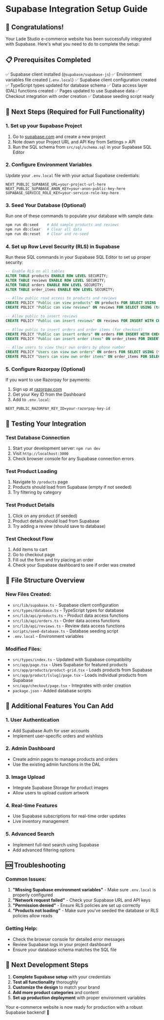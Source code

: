 # Supabase Integration Setup Guide

## 🎉 Congratulations! 
Your Lade Studio e-commerce website has been successfully integrated with Supabase. Here's what you need to do to complete the setup:

## 📋 Prerequisites Completed
✅ Supabase client installed (`@supabase/supabase-js`)
✅ Environment variables file created (`.env.local`)
✅ Supabase client configuration created
✅ TypeScript types updated for database schema
✅ Data access layer (DAL) functions created
✅ Pages updated to use Supabase data
✅ Checkout integration with order creation
✅ Database seeding script ready

## 🔧 Next Steps (Required for Full Functionality)

### 1. Set up your Supabase Project
1. Go to [supabase.com](https://supabase.com) and create a new project
2. Note down your Project URL and API Key from Settings > API
3. Run the SQL schema from `src/sql/schema.sql` in your Supabase SQL Editor

### 2. Configure Environment Variables
Update your `.env.local` file with your actual Supabase credentials:
```env
NEXT_PUBLIC_SUPABASE_URL=your-project-url-here
NEXT_PUBLIC_SUPABASE_ANON_KEY=your-anon-public-key-here
SUPABASE_SERVICE_ROLE_KEY=your-service-role-key-here
```

### 3. Seed Your Database (Optional)
Run one of these commands to populate your database with sample data:
```bash
npm run db:seed    # Add sample products and reviews
npm run db:clear   # Clear all data
npm run db:reset   # Clear and re-seed
```

### 4. Set up Row Level Security (RLS) in Supabase
Run these SQL commands in your Supabase SQL Editor to set up proper security:

```sql
-- Enable RLS on all tables
ALTER TABLE products ENABLE ROW LEVEL SECURITY;
ALTER TABLE reviews ENABLE ROW LEVEL SECURITY;
ALTER TABLE orders ENABLE ROW LEVEL SECURITY;
ALTER TABLE order_items ENABLE ROW LEVEL SECURITY;

-- Allow public read access to products and reviews
CREATE POLICY "Public can view products" ON products FOR SELECT USING (true);
CREATE POLICY "Public can view reviews" ON reviews FOR SELECT USING (true);

-- Allow public to insert reviews
CREATE POLICY "Public can insert reviews" ON reviews FOR INSERT WITH CHECK (true);

-- Allow public to insert orders and order items (for checkout)
CREATE POLICY "Public can insert orders" ON orders FOR INSERT WITH CHECK (true);
CREATE POLICY "Public can insert order items" ON order_items FOR INSERT WITH CHECK (true);

-- Allow users to view their own orders by phone number
CREATE POLICY "Users can view own orders" ON orders FOR SELECT USING (true);
CREATE POLICY "Users can view own order items" ON order_items FOR SELECT USING (true);
```

### 5. Configure Razorpay (Optional)
If you want to use Razorpay for payments:
1. Sign up at [razorpay.com](https://razorpay.com)
2. Get your Key ID from the Dashboard
3. Add to `.env.local`:
```env
NEXT_PUBLIC_RAZORPAY_KEY_ID=your-razorpay-key-id
```

## 🧪 Testing Your Integration

### Test Database Connection
1. Start your development server: `npm run dev`
2. Visit `http://localhost:3000`
3. Check browser console for any Supabase connection errors

### Test Product Loading
1. Navigate to `/products` page
2. Products should load from Supabase (empty if not seeded)
3. Try filtering by category

### Test Product Details
1. Click on any product (if seeded)
2. Product details should load from Supabase
3. Try adding a review (should save to database)

### Test Checkout Flow
1. Add items to cart
2. Go to checkout page
3. Fill out the form and try placing an order
4. Check your Supabase dashboard to see if order was created

## 📁 File Structure Overview

### New Files Created:
- `src/lib/supabase.ts` - Supabase client configuration
- `src/types/database.ts` - TypeScript types for database
- `src/lib/api/products.ts` - Product data access functions
- `src/lib/api/orders.ts` - Order data access functions
- `src/lib/api/reviews.ts` - Review data access functions
- `scripts/seed-database.ts` - Database seeding script
- `.env.local` - Environment variables

### Modified Files:
- `src/types/index.ts` - Updated with Supabase compatibility
- `src/app/page.tsx` - Uses Supabase for featured products
- `src/app/products/product-grid.tsx` - Loads products from Supabase
- `src/app/product/[slug]/page.tsx` - Loads individual products from Supabase
- `src/app/checkout/page.tsx` - Integrates with order creation
- `package.json` - Added database scripts

## 🚀 Additional Features You Can Add

### 1. User Authentication
- Add Supabase Auth for user accounts
- Implement user-specific orders and wishlists

### 2. Admin Dashboard
- Create admin pages to manage products and orders
- Use the existing admin functions in the DAL

### 3. Image Upload
- Integrate Supabase Storage for product images
- Allow users to upload custom artwork

### 4. Real-time Features
- Use Supabase subscriptions for real-time order updates
- Live inventory management

### 5. Advanced Search
- Implement full-text search using Supabase
- Add advanced filtering options

## 🆘 Troubleshooting

### Common Issues:
1. **"Missing Supabase environment variables"** - Make sure `.env.local` is properly configured
2. **"Network request failed"** - Check your Supabase URL and API keys
3. **"Permission denied"** - Ensure RLS policies are set up correctly
4. **"Products not loading"** - Make sure you've seeded the database or RLS policies allow reads

### Getting Help:
- Check the browser console for detailed error messages
- Review Supabase logs in your project dashboard
- Ensure your database schema matches the SQL file

## 🎯 Next Development Steps

1. **Complete Supabase setup** with your credentials
2. **Test all functionality** thoroughly
3. **Customize the design** to match your brand
4. **Add more product categories** and content
5. **Set up production deployment** with proper environment variables

Your e-commerce website is now ready for production with a robust Supabase backend! 🚀